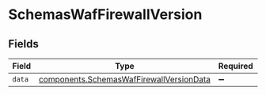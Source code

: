 # SchemasWafFirewallVersion


## Fields

| Field                                                                                                       | Type                                                                                                        | Required                                                                                                    | Description                                                                                                 |
| ----------------------------------------------------------------------------------------------------------- | ----------------------------------------------------------------------------------------------------------- | ----------------------------------------------------------------------------------------------------------- | ----------------------------------------------------------------------------------------------------------- |
| `data`                                                                                                      | [components.SchemasWafFirewallVersionData](../../../sdk/models/components/schemaswaffirewallversiondata.md) | :heavy_minus_sign:                                                                                          | N/A                                                                                                         |
